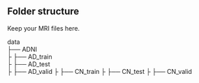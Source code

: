 ## Folder structure
Keep your MRI files here. 

data  
├── ADNI    
├  ├── AD_train   
├  ├── AD_test   
├  ├── AD_valid 
├  ├── CN_train 
├  ├── CN_test 
├  ├── CN_valid  


